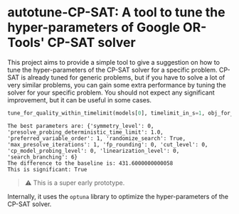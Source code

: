 # autotune-CP-SAT: A tool to tune the hyper-parameters of Google OR-Tools' CP-SAT solver

This project aims to provide a simple tool to give a suggestion on how to tune the hyper-parameters of the CP-SAT solver for a specific problem.
CP-SAT is already tuned for generic problems, but if you have to solve a lot of very similar problems, you can gain some extra performance by tuning the solver for your specific problem.
You should not expect any significant improvement, but it can be useful in some cases.

```python
tune_for_quality_within_timelimit(models[0], timelimit_in_s=1, obj_for_timeout=0, direction="maximize")
```
```output
The best parameters are: {'symmetry_level': 0, 'presolve_probing_deterministic_time_limit': 1.0, 'preferred_variable_order': 1, 'randomize_search': True, 'max_presolve_iterations': 1, 'fp_rounding': 0, 'cut_level': 0, 'cp_model_probing_level': 0, 'linearization_level': 0, 'search_branching': 6}
The difference to the baseline is: 431.6000000000058
This is significant: True
```

> :warning:
> This is a super early prototype.

Internally, it uses the `optuna` library to optimize the hyper-parameters of the CP-SAT solver.
